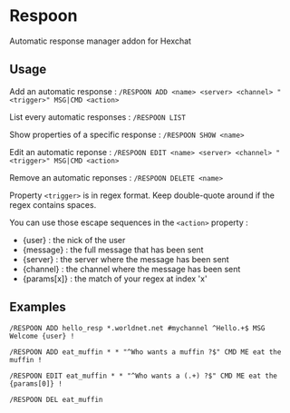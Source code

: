 # Respoon
Automatic response manager addon for Hexchat

## Usage

Add an automatic response :
`/RESPOON ADD <name> <server> <channel> "<trigger>" MSG|CMD <action>`

List every automatic responses :
`/RESPOON LIST`

Show properties of a specific response :
`/RESPOON SHOW <name>`

Edit an automatic reponse :
`/RESPOON EDIT <name> <server> <channel> "<trigger>" MSG|CMD <action>`

Remove an automatic reponses :
`/RESPOON DELETE <name>`


Property `<trigger>` is in regex format. Keep double-quote around if the regex contains spaces.

You can use those escape sequences in the `<action>` property :
* {user} : the nick of the user
* {message} : the full message that has been sent
* {server} : the server where the message has been sent
* {channel} : the channel where the message has been sent
* {params\[x\]} : the match of your regex at index 'x'
			
## Examples

`/RESPOON ADD hello_resp *.worldnet.net #mychannel ^Hello.+$ MSG Welcome {user} !`

`/RESPOON ADD eat_muffin * * "^Who wants a muffin ?$" CMD ME eat the muffin !`

`/RESPOON EDIT eat_muffin * * "^Who wants a (.+) ?$" CMD ME eat the {params[0]} !`

`/RESPOON DEL eat_muffin`
